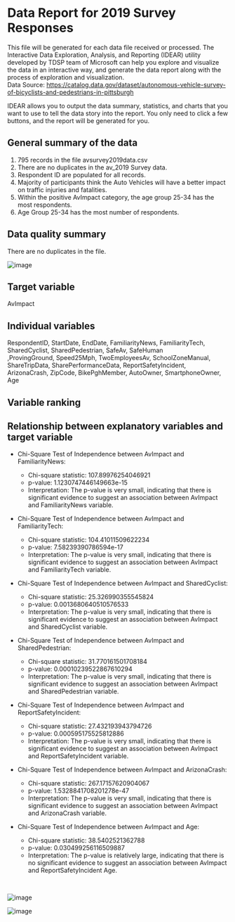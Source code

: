 # Data Report for 2019 Survey Responses
This file will be generated for each data file received or processed. The Interactive Data Exploration, Analysis, and Reporting (IDEAR) utility developed by TDSP team of Microsoft can help you explore and visualize the data in an interactive way, and generate the data report along with the process of exploration and visualization. <br>
Data Source: https://catalog.data.gov/dataset/autonomous-vehicle-survey-of-bicyclists-and-pedestrians-in-pittsburgh

IDEAR allows you to output the data summary, statistics, and charts that you want to use to tell the data story into the report. You only need to click a few buttons, and the report will be generated for you. 

## General summary of the data

1. 795 records in the file avsurvey2019data.csv <br>
2. There are no duplicates in the av_2019 Survey data. <br>
3. Respondent ID are populated for all records.  <br>
4. Majority of participants think the Auto Vehicles will have a better impact on traffic injuries and fatalities. <br>
5. Within the positive AvImpact category, the age group 25-34 has the most respondents. <br>
6. Age Group 25-34 has the most number of respondents. <br>

## Data quality summary
There are no duplicates in the file.

![image](https://github.com/CMU-SoftwareDesignforDS-Team/AutoVehicles/assets/75749274/3a42e552-8928-4baf-be1b-30dc215891af)



## Target variable
AvImpact

## Individual variables
RespondentID,  StartDate,  EndDate,  FamiliarityNews, FamiliarityTech, SharedCyclist, SharedPedestrian, SafeAv, SafeHuman <br>
,ProvingGround, Speed25Mph, TwoEmployeesAv, SchoolZoneManual, ShareTripData, SharePerformanceData, ReportSafetyIncident, ArizonaCrash, ZipCode, BikePghMember, AutoOwner, SmartphoneOwner, Age



## Variable ranking

## Relationship between explanatory variables and target variable

- Chi-Square Test of Independence between AvImpact and FamiliarityNews:
  - Chi-square statistic: 107.89976254046921
  - p-value: 1.1230747446149663e-15
  - Interpretation: The p-value is very small, indicating that there is significant evidence to suggest an association between AvImpact and FamiliarityNews variable. 

- Chi-Square Test of Independence between AvImpact and FamiliarityTech:
  - Chi-square statistic: 104.41011509622234
  - p-value: 7.58239390786594e-17
  - Interpretation: The p-value is very small, indicating that there is significant evidence to suggest an association between AvImpact and FamiliarityTech variable.

- Chi-Square Test of Independence between AvImpact and SharedCyclist:
  - Chi-square statistic: 25.326990355545824
  - p-value: 0.0013680640510576533
  - Interpretation: The p-value is very small, indicating that there is significant evidence to suggest an association between AvImpact and SharedCyclist variable.

- Chi-Square Test of Independence between AvImpact and SharedPedestrian:
  - Chi-square statistic: 31.770161501708184
  - p-value: 0.00010239522867610294
  - Interpretation: The p-value is very small, indicating that there is significant evidence to suggest an association between AvImpact and SharedPedestrian variable.

- Chi-Square Test of Independence between AvImpact and ReportSafetyIncident:
  - Chi-square statistic: 27.432193943794726
  - p-value: 0.000595175525812886
  - Interpretation: The p-value is very small, indicating that there is significant evidence to suggest an association between AvImpact and ReportSafetyIncident variable.

- Chi-Square Test of Independence between AvImpact and ArizonaCrash:
  - Chi-square statistic: 267.17157620904067
  - p-value: 1.5328841708201278e-47
  - Interpretation: The p-value is very small, indicating that there is significant evidence to suggest an association between AvImpact and ArizonaCrash variable.

- Chi-Square Test of Independence between AvImpact and Age:
  - Chi-square statistic: 38.5402521362788
  - p-value: 0.030499256116509887
  - Interpretation: The p-value is relatively large, indicating that there is no significant evidence to suggest an association between AvImpact and ReportSafetyIncident Age.

<br>


![image](https://github.com/CMU-SoftwareDesignforDS-Team/AutoVehicles/assets/75749274/82e1c3e3-d2cf-4553-8272-06f1ea1c7b17)

![image](https://github.com/CMU-SoftwareDesignforDS-Team/AutoVehicles/assets/75749274/8e5e889d-54cf-4533-89e5-320577462dfa)

